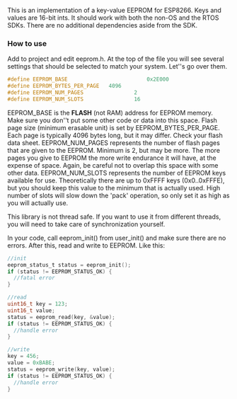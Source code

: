 This is an implementation of a key-value EEPROM for ESP8266. Keys and values are 16-bit ints. It should work with both the non-OS and the RTOS SDKs. There are no additional dependencies aside from the SDK.

### How to use
Add to project and edit eeprom.h. At the top of the file you will see several settings that should be selected to match your system. Let''s go over them.

```c
#define EEPROM_BASE 						0x2E000
#define EEPROM_BYTES_PER_PAGE 	4096
#define EEPROM_NUM_PAGES 				2
#define EEPROM_NUM_SLOTS				16
```
EEPROM_BASE is the **FLASH** (not RAM) address for EEPROM memory. Make sure you don''t put some other code or data into this space. Flash page size (minimum erasable unit) is set by EEPROM_BYTES_PER_PAGE. Each page is typically 4096 bytes long, but it may differ. Check your flash data sheet. EEPROM_NUM_PAGES represents the number of flash pages that are given to the EEPROM. Minimum is 2, but may be more. The more pages you give to EEPROM the more write endurance it will have, at the expense of space. Again, be careful not to overlap this space with some other data. EEPROM_NUM_SLOTS represents the number of EEPROM keys available for use. Theoretically there are up to 0xFFFF keys (0x0..0xFFFE), but you should keep this value to the minimum that is actually used. High number of slots will slow down the 'pack' operation, so only set it as high as you will actually use.

This library is not thread safe. If you want to use it from different threads, you will need to take care of synchronization yourself.

In your code, call eeprom_init() from user_init() and make sure there are no errors. After this, read and write to EEPROM. Like this:

```c
//init
eeprom_status_t status = eeprom_init();
if (status != EEPROM_STATUS_OK) {
  //fatal error
}

//read
uint16_t key = 123;
uint16_t value;
status = eeprom_read(key, &value);
if (status != EEPROM_STATUS_OK) {
  //handle error
}

//write
key = 456;
value = 0xBABE;
status = eeprom_write(key, value);
if (status != EEPROM_STATUS_OK) {
  //handle error
}
```
